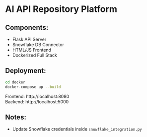 # AI API Repository Platform

## Components:
- Flask API Server
- Snowflake DB Connector
- HTML/JS Frontend
- Dockerized Full Stack

## Deployment:

```bash
cd docker
docker-compose up --build
```

Frontend: http://localhost:8080  
Backend: http://localhost:5000

## Notes:
- Update Snowflake credentials inside `snowflake_integration.py`
